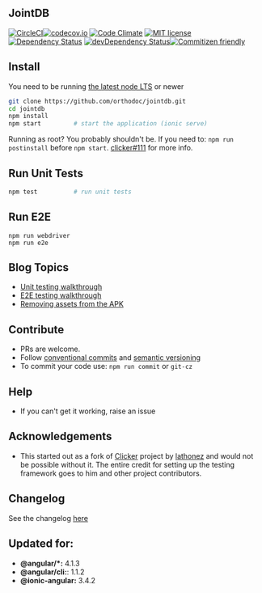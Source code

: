 ## JointDB
[![CircleCI](https://circleci.com/gh/orthodoc/jointdb/tree/master.svg?style=svg)](https://circleci.com/gh/orthodoc/jointdb/tree/master)[![codecov.io](https://codecov.io/github/orthodoc/jointdb/coverage.svg?branch=master)](https://codecov.io/github/orthodoc/jointdb?branch=master) [![Code Climate](https://codeclimate.com/github/orthodoc/jointdb/badges/gpa.svg)](https://codeclimate.com/github/orthodoc/jointdb) [![MIT license](http://img.shields.io/badge/license-MIT-brightgreen.svg)](http://opensource.org/licenses/MIT) [![Dependency Status](https://david-dm.org/lathonez/clicker/status.svg)](https://david-dm.org/orthodoc/jointdb) [![devDependency Status](https://david-dm.org/lathonez/clicker/dev-status.svg)](https://david-dm.org/orthodoc/jointdb#info=devDependencies)[![Commitizen friendly](https://img.shields.io/badge/commitizen-friendly-brightgreen.svg)](http://commitizen.github.io/cz-cli/)


## Install

You need to be running [the latest node LTS](https://nodejs.org/en/download/) or newer

```bash
git clone https://github.com/orthodoc/jointdb.git
cd jointdb
npm install
npm start         # start the application (ionic serve)
```

Running as root? You probably shouldn't be. If you need to: `npm run postinstall` before `npm start`. [clicker#111](https://github.com/lathonez/clicker/issues/111) for more info.

## Run Unit Tests
```bash
npm test          # run unit tests
```

## Run E2E
```
npm run webdriver
npm run e2e
```

## Blog Topics

* [Unit testing walkthrough](http://lathonez.com/2017/ionic-2-unit-testing/)
* [E2E testing walkthrough](http://lathonez.com/2017/ionic-2-e2e-testing/)
* [Removing assets from the APK](http://lathonez.com/2016/cordova-remove-assets/)

## Contribute
* PRs are welcome.
* Follow [conventional commits](https://conventionalcommits.org/) and [semantic versioning](http://semver.org/#summary)
* To commit your code use: `npm run commit` or `git-cz`

## Help

* If you can't get it working, raise an issue

## Acknowledgements

* This started out as a fork of [Clicker](https://github.com/lathonez/clicker) project by [lathonez](https://github.com/lathonez) and would not be possible without it. The entire credit for setting up the testing framework goes to him and other project contributors.

## Changelog

See the changelog [here](https://github.com/orthodoc/jointdb/blob/master/CHANGELOG.md)

## Updated for:

* **@angular/*:** 4.1.3
* **@angular/cli:**: 1.1.2
* **@ionic-angular:** 3.4.2
